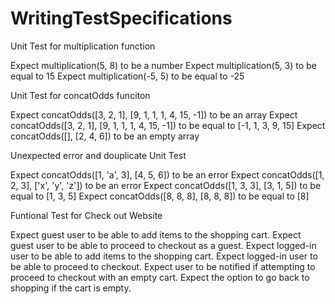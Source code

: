 # WritingTestSpecifications

Unit Test for multiplication function

Expect multiplication(5, 8) to be a number
Expect multiplication(5, 3) to be equal to 15
Expect multiplication(-5, 5) to be equal to -25

Unit Test for concatOdds funciton

Expect concatOdds([3, 2, 1], [9, 1, 1, 1, 4, 15, -1]) to be an array
Expect concatOdds([3, 2, 1], [9, 1, 1, 1, 4, 15, -1]) to be equal to [-1, 1, 3, 9, 15]
Expect concatOdds([], [2, 4, 6]) to be an empty array

Unexpected error and douplicate Unit Test

Expect concatOdds([1, 'a', 3], [4, 5, 6]) to be an error
Expect concatOdds([1, 2, 3], ['x', 'y', 'z']) to be an error
Expect concatOdds([1, 3, 3], [3, 1, 5]) to be equal to [1, 3, 5]
Expect concatOdds([8, 8, 8], [8, 8, 8]) to be equal to [8]

Funtional Test for Check out Website

Expect guest user to be able to add items to the shopping cart.
Expect guest user to be able to proceed to checkout as a guest.
Expect logged-in user to be able to add items to the shopping cart.
Expect logged-in user to be able to proceed to checkout.
Expect user to be notified if attempting to proceed to checkout with an empty cart.
Expect the option to go back to shopping if the cart is empty.

